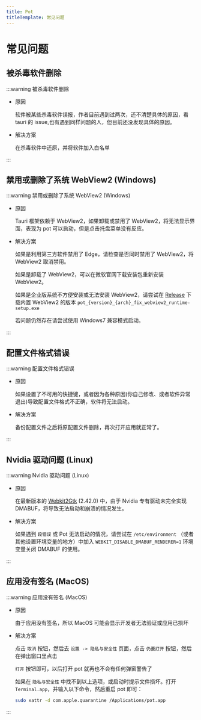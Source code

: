 ```yaml
---
title: Pot
titleTemplate: 常见问题
---
```


# 常见问题

## 被杀毒软件删除

:::warning 被杀毒软件删除

- 原因

  软件被某些杀毒软件误报，作者目前遇到过两次，还不清楚具体的原因，看 tauri 的 issue,也有遇到同样问题的人，但目前还没发现具体的原因。

- 解决方案

  在杀毒软件中还原，并将软件加入白名单

:::

## 禁用或删除了系统 WebView2 (Windows)

:::warning 禁用或删除了系统 WebView2 (Windows)

- 原因

  Tauri 框架依赖于 WebView2，如果卸载或禁用了 WebView2，将无法显示界面，表现为 pot 可以启动，但是点击托盘菜单没有反应。

- 解决方案

  如果是利用第三方软件禁用了 Edge，请检查是否同时禁用了 WebView2，将 WebView2 取消禁用。

  如果是卸载了 WebView2，可以在微软官网下载安装包重新安装 WebView2。

  如果是企业版系统不方便安装或无法安装 WebView2，请尝试在 [Release](https://github.com/pot-app/pot-desktop/releases/latest) 下载内置 WebView2 的版本 `pot_{version}_{arch}_fix_webview2_runtime-setup.exe`

  若问题仍然存在请尝试使用 Windows7 兼容模式启动。

:::

## 配置文件格式错误

:::warning 配置文件格式错误

- 原因

  如果设置了不可用的快捷键，或者因为各种原因(你自己修改、或者软件异常退出)导致配置文件格式不正确，软件将无法启动。

- 解决方案

  备份配置文件之后将原配置文件删除，再次打开应用就正常了。

:::

## Nvidia 驱动问题 (Linux)

:::warning Nvidia 驱动问题 (Linux)

- 原因

  在最新版本的 [Webkit2Gtk](https://archlinux.org/packages/extra/x86_64/webkit2gtk) (2.42.0) 中，由于 Nvidia 专有驱动未完全实现 DMABUF，将导致无法启动和崩溃的情况发生。

- 解决方案

  如果遇到 `段错误` 或 Pot 无法启动的情况，请尝试在 `/etc/environment` （或者其他设置环境变量的地方）中加入 `WEBKIT_DISABLE_DMABUF_RENDERER=1` 环境变量关闭 DMABUF 的使用。

:::

## 应用没有签名 (MacOS)

:::warning 应用没有签名 (MacOS)

- 原因

  由于应用没有签名，所以 MacOS 可能会显示开发者无法验证或应用已损坏

- 解决方案

  点击 `取消` 按钮，然后去 `设置 -> 隐私与安全性` 页面，点击 `仍要打开` 按钮，然后在弹出窗口里点击

  `打开` 按钮即可，以后打开 pot 就再也不会有任何弹窗警告了

  如果在 `隐私与安全性` 中找不到以上选项，或启动时提示文件损坏。打开 `Terminal.app`，并输入以下命令，然后重启 pot 即可：

  ```bash
  sudo xattr -d com.apple.quarantine /Applications/pot.app
  ```

:::
